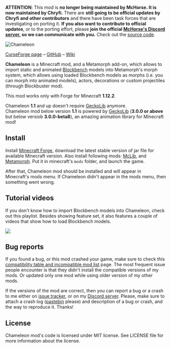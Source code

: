 **ATTENTION**: This mod is **no longer being maintained by McHorse. It is now maintained by Chryfi.**
 There are **still going to be official updates by Chryfi and other contributors** and there have been task forces that are investigating on porting it. **If you also want to contribute to official updates**, or to the porting effort, please **join the official [McHorse's Discord server](https://discord.gg/qfxrqUF), so we can communicate with you.** Check out the [source code](https://github.com/mchorse/chameleon). 

![Chameleon](https://i.imgur.com/Iobi4O0.png)

[CurseForge page](https://curseforge.com/minecraft/mc-mods/chameleon-morph) – [GitHub](https://github.com/mchorse/chameleon) – [Wiki](https://github.com/mchorse/chameleon/wiki) 

**Chameleon** is a Minecraft mod, and a Metamorph add-on, which allows to import static and animated [Blockbench](https://blockbench.net/) models into Metamorph's morph system, which allows using loaded Blockbench models as morphs (i.e. you can morph into animated models), actors, decorations or custom projectiles (through Blockbuster mod). 

This mod works only with Forge for Minecraft **1.12.2**. 

Chameleon **1.1** and up doesn't require [GeckoLib](https://curseforge.com/minecraft/mc-mods/geckolib) anymore.  
Chameleon mod below version **1.1** is powered by [GeckoLib](https://curseforge.com/minecraft/mc-mods/geckolib) (**3.0.0 or above** but below versiob **3.0.0-beta8**), an amazing animation library for Minecraft mod!

## Install

Install [Minecraft Forge](http://files.minecraftforge.net/), download the latest stable version of jar file for available Minecraft version. Also install following mods: [McLib](https://www.curseforge.com/minecraft/mc-mods/mchorses-mclib), and [Metamorph](https://www.curseforge.com/minecraft/mc-mods/metamorph). Put it in minecraft's `mods` folder, and launch the game.

After that, Chameleon mod should be installed and will appear in Minecraft's mods menu. If Chameleon didn't appear in the mods menu, then something went wrong. 

## Tutorial videos

If you don't know how to import Blockbench models into Chameleon, check out this playlist. Besides showing feature set, it also features a couple of videos that show how to load Blockbench models.

<a href="https://youtu.be/97romIu2DGo?list=PLLnllO8nnzE94k_xh3tqX58_tJzx92NcG"><img src="https://img.youtube.com/vi/97romIu2DGo/0.jpg"></a> 

## Bug reports

If you found a bug, or this mod crashed your game, make sure to check this [compatibility table and incompatible mod list](https://github.com/mchorse/mclib/wiki/Compatibility-table-of-McHorse%27s-mods) page. The most frequent issue people encounter is that they didn't install the compatible versions of my mods. Or updated only one mod while using older version of my other mods.

If the versions of the mod are correct, then you can report a bug or a crash to me either on [issue tracker](https://github.com/mchorse/chameleon/issues/), or on my [Discord server](https://discord.gg/qfxrqUF). Please, make sure to attach a crash log ([pastebin](http://pastebin.com) please) and description of a bug or crash, and the way to reproduce it. Thanks! 

## License

Chameleon mod's code is licensed under MIT license. See LICENSE file for more information about the license.
